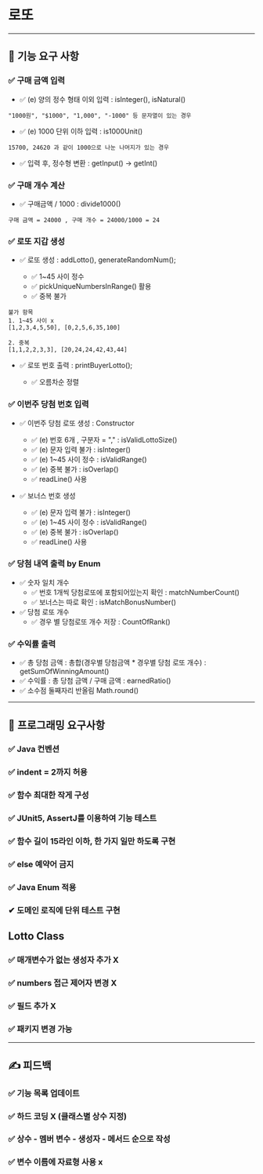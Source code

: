 # 로또

--- 

## 🚀 기능 요구 사항

### ✅ 구매 금액  입력

-  ✅ (e) 양의 정수 형태 이외 입력 : <BuyerValidator> isInteger(), isNatural()

```
"1000원", "$1000", "1,000", "-1000" 등 문자열이 있는 경우
```

-  ✅ (e) 1000 단위 이하 입력 : <BuyerValidator> is1000Unit()

```
15700, 24620 과 같이 1000으로 나눈 나머지가 있는 경우
```

-  ✅ 입력 후, 정수형 변환 : <Util> getInput() -> getInt()

### ✅ 구매 개수 계산

-  ✅ 구매금액 / 1000 : <Calculator> divide1000()

```
구매 금액 = 24000 , 구매 개수 = 24000/1000 = 24
```

### ✅ 로또 지갑 생성

- ✅ 로또 생성 : <Buyer> addLotto(), <Util> generateRandomNum();
  - ✅ 1~45 사이 정수 
  - ✅ pickUniqueNumbersInRange() 활용
  - ✅ 중복 불가
  
```
불가 항목
1. 1~45 사이 x
[1,2,3,4,5,50], [0,2,5,6,35,100]

2. 중복
[1,1,2,2,3,3], [20,24,24,42,43,44]
```

- ✅ 로또 번호 출력 : <OutputView> printBuyerLotto();
  - ✅ 오름차순 정렬

### ✅ 이번주 당첨 번호 입력

- ✅ 이번주 당첨 로또 생성 : <WinningLotto> Constructor
  - ✅ (e) 번호 6개 , 구분자 = "," : <WinningLottoValidator> isValidLottoSize()
  - ✅ (e) 문자 입력 불가 : <WinningLottoValidator> isInteger()
  - ✅ (e) 1~45 사이 정수 : <WinningLottoValidator> isValidRange()
  - ✅ (e) 중복 불가 : <WinningLottoValidator> isOverlap()
  - ✅ readLine() 사용

- ✅ 보너스 번호 생성
  - ✅ (e) 문자 입력 불가 : <BonusValidator> isInteger()
  - ✅ (e) 1~45 사이 정수 : <BonusValidator> isValidRange()
  - ✅ (e) 중복 불가 : <BonusValidator> isOverlap()
  - ✅ readLine() 사용

### ✅ 당첨 내역 출력 by Enum

- ✅ 숫자 일치 개수 
  - ✅ 번호 1개씩 당첨로또에 포함되어있는지 확인 : <WinningLotto> matchNumberCount()
  - ✅ 보너스는 따로 확인 : <WinningLotto> isMatchBonusNumber()
- ✅ 당첨 로또 개수
  - ✅ 경우 별 당첨로또 개수 저장 : <Calculator> CountOfRank()

### ✅ 수익률 출력

- ✅ 총 당첨 금액 : 총합(경우별 당첨금액 * 경우별 당첨 로또 개수) : <Calculator> getSumOfWinningAmount()
- ✅ 수익률 : 총 당첨 금액 / 구매 금액 : <Calculator> earnedRatio()
- ✅ 소수점 둘째자리 반올림 Math.round()

---

## 🎯 프로그래밍 요구사항

### ✅ Java 컨벤션

### ✅ indent = 2까지 허용

### ✅ 함수 최대한 작게 구성

### ✅ JUnit5, AssertJ를 이용하여 기능 테스트

### ✅ 함수 길이 15라인 이하, 한 가지 일만 하도록 구현

### ✅ else 예약어 금지

### ✅ Java Enum 적용

### ✔ 도메인 로직에 단위 테스트 구현

## Lotto Class

### ✅ 매개변수가 없는 생성자 추가 X

### ✅ numbers 접근 제어자 변경 X

### ✅ 필드 추가 X

### ✅ 패키지 변경 가능

---

## ✍ 피드백

### ✅ 기능 목록 업데이트

### ✅ 하드 코딩 X (클래스별 상수 지정)

### ✅ 상수 - 멤버 변수 - 생성자 - 메서드 순으로 작성

### ✅ 변수 이름에 자료형 사용 x


